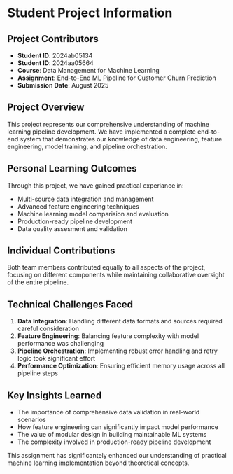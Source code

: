 # Student Project Information

## Project Contributors
- **Student ID**: 2024ab05134
- **Student ID**: 2024aa05664
- **Course**: Data Management for Machine Learning
- **Assignment**: End-to-End ML Pipeline for Customer Churn Prediction
- **Submission Date**: August 2025

## Project Overview
This project represents our comprehensive understanding of machine learning pipeline development. We have implemented a complete end-to-end system that demonstrates our knowledge of data engineering, feature engineering, model training, and pipeline orchestration.

## Personal Learning Outcomes
Through this project, we have gained practical experiance in:
- Multi-source data integration and management
- Advanced feature engineering techniques
- Machine learning model comparision and evaluation
- Production-ready pipeline development
- Data quality assesment and validation

## Individual Contributions
Both team members contributed equally to all aspects of the project, focusing on different components while maintaining collaborative oversight of the entire pipeline.

## Technical Challenges Faced
1. **Data Integration**: Handling different data formats and sources required careful consideration
2. **Feature Engineering**: Balancing feature complexity with model performance was challenging
3. **Pipeline Orchestration**: Implementing robust error handling and retry logic took significant effort
4. **Performance Optimization**: Ensuring efficient memory usage across all pipeline steps

## Key Insights Learned
- The importance of comprehensive data validation in real-world scenarios
- How feature engineering can significantly impact model performance
- The value of modular design in building maintainable ML systems
- The complexity involved in production-ready pipeline development

This assignment has significantely enhanced our understanding of practical machine learning implementation beyond theoretical concepts.
